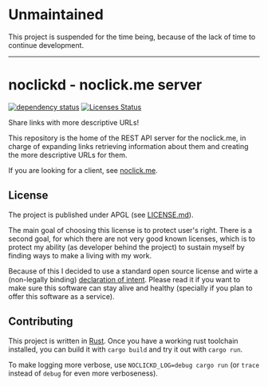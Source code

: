 # Unmaintained

This project is suspended for the time being, because of the lack of time to continue development.

--------

# noclickd - noclick.me server

[![dependency status](https://deps.rs/repo/github/noclick-me/noclickd/status.svg)](https://deps.rs/repo/github/noclick-me/noclickd) [![Licenses Status](https://app.fossa.com/api/projects/git%2Bgithub.com%2Fnoclick-me%2Fnoclickd.svg?type=shield)](https://app.fossa.com/projects/git%2Bgithub.com%2Fnoclick-me%2Fnoclickd?ref=badge_shield)

Share links with more descriptive URLs!

This repository is the home of the REST API server for the noclick.me, in
charge of expanding links retrieving information about them and creating
the more descriptive URLs for them.

If you are looking for a client, see
[noclick.me](https://github.com/noclick-me/noclick.me).

## License

The project is published under APGL (see [LICENSE.md](LICENSE.md)).

The main goal of choosing this license is to protect user's right. There is
a second goal, for which there are not very good known licenses, which is to
protect my ability (as developer behind the project) to sustain myself by
finding ways to make a living with my work.

Because of this I decided to use a standard open source license and wirte
a (non-legally binding) [declaration of
intent](https://github.com/llucax/llucax/blob/main/license-declaration-of-intent-v1.md).
Please read it if you want to make sure this software can stay alive and
healthy (specially if you plan to offer this software as a service).

## Contributing

This project is written in [Rust](https://https://www.rust-lang.org/). Once you have
a working rust toolchain installed, you can build it with `cargo build` and try
it out with `cargo run`.

To make logging more verbose, use `NOCLICKD_LOG=debug cargo run` (or `trace`
instead of `debug` for even more verboseness).
